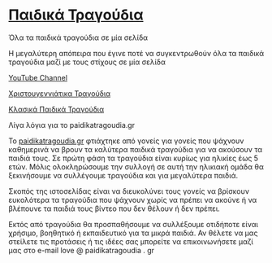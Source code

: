<h1><a href="https://www.paidikatragoudia.gr/">Παιδικά Τραγούδια</a></h1>
Όλα τα παιδικά τραγούδια σε μία σελίδα

Η μεγαλύτερη απόπειρα που έγινε ποτέ να συγκεντρωθούν όλα τα παιδικά τραγούδια μαζί με τους στίχους σε μία σελίδα

<a href="https://studio.youtube.com/channel/UC9OfBDHr1cE56C720D8DaPw">YouTube Channel</a>

<a href="https://www.youtube.com/watch?v=GEWECb84cM0&amp;list=PLMz2hZf53kM7AJT2JPDDVOVe6Yd5XLqVF">Χριστουγεννιάτικα Τραγούδια</a>

<a href="https://www.youtube.com/watch?v=8LAQ8E3A9BU&amp;list=PLMz2hZf53kM6MD65XRtEH5vKSLLOpEEv-">Κλασικά Παιδικά Τραγούδια</a>

Λίγα λόγια για το paidikatragoudia.gr

Το <a href="https://www.paidikatragoudia.gr/">paidikatragoudia.gr</a> φτιάχτηκε από γονείς για γονείς που ψάχνουν καθημερινά να βρουν τα καλύτερα παιδικά τραγούδια για να ακούσουν τα παιδιά τους. Σε πρώτη φάση τα τραγούδια είναι κυρίως για ηλικίες έως 5 ετών. Μόλις ολοκληρώσουμε την συλλογή σε αυτή την ηλικιακή ομάδα θα ξεκινήσουμε να συλλέγουμε τραγούδια και για μεγαλύτερα παιδιά.

Σκοπός της ιστοσελίδας είναι να διευκολύνει τους γονείς να βρίσκουν ευκολότερα τα τραγούδια που ψάχνουν χωρίς να πρέπει να ακούνε ή να βλέπουνε τα παιδιά τους βίντεο που δεν θέλουν ή δεν πρέπει.

Εκτός από τραγούδια θα προσπαθήσουμε να συλλέξουμε οτιδήποτε είναι χρήσιμο, βοηθητικό ή εκπαιδευτικό για τα μικρά παιδιά. Αν θέλετε να μας στείλετε τις προτάσεις ή τις ιδέες σας μπορείτε να επικοινωνήσετε μαζί μας στο e-mail
love @ paidikatragoudia . gr
